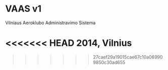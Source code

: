 VAAS v1
====

Vilniaus Aeroklubo Administravimo Sistema

<<<<<<< HEAD
2014, Vilnius
=======
>>>>>>> 27caef29a19015cae67c10a069909850c30ad655

